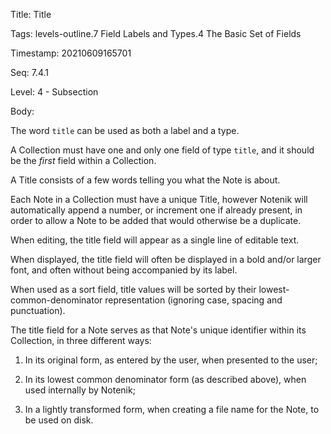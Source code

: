 Title:  Title

Tags:   levels-outline.7 Field Labels and Types.4 The Basic Set of Fields

Timestamp: 20210609165701

Seq:    7.4.1

Level:  4 - Subsection

Body: 

The word `title` can be used as both a label and a type. 

A Collection must have one and only one field of type `title`, and it should be the *first* field within a Collection. 

A Title consists of a few words telling you what the Note is about. 

Each Note in a Collection must have a unique Title, however Notenik will automatically append a number, or increment one if already present, in order to allow a Note to be added that would otherwise be a duplicate. 

When editing, the title field will appear as a single line of editable text.

When displayed, the title field will often be displayed in a bold and/or larger font, and often without being accompanied by its label.   

When used as a sort field, title values will be sorted by their lowest-common-denominator representation (ignoring case, spacing  and punctuation). 

The title field for a Note serves as that Note's unique identifier within its Collection, in three different ways:

1. In its original form, as entered by the user, when presented to the user;

2. In its lowest common denominator form (as described above), when used internally by Notenik;

3. In a lightly transformed form, when creating a file name for the Note, to be used on disk.
